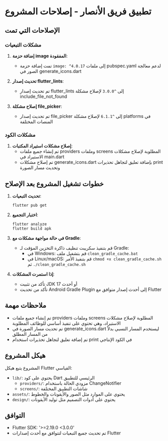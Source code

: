 # تطبيق فريق الأنصار - إصلاحات المشروع

## الإصلاحات التي تمت

### مشكلات التبعيات
1. **إضافة حزمة image المفقودة**:
   - تمت إضافة حزمة `image: ^4.0.17` إلى ملفات pubspec.yaml لدعم معالجة الصور في generate_icons.dart

2. **تحديث إصدار flutter_lints**:
   - تم تحديث إصدار flutter_lints إلى `^3.0.0` لإصلاح مشكلة include_file_not_found

3. **إصلاح مشكلة file_picker**:
   - تم تحديث إصدار file_picker إلى `^6.1.1` لإصلاح مشكلة platforms في المنصات المختلفة

### مشكلات الكود
1. **إصلاح مشكلات استيراد المكتبات**:
   - تم إنشاء جميع ملفات providers وملفات screens المطلوبة لإصلاح مشكلات الاستيراد في main.dart
   - تم إصلاح مشكلات generate_icons.dart بإضافة تعليق لتجاهل تحذيرات print وتحديث مسار الصورة

## خطوات تشغيل المشروع بعد الإصلاح

1. **تحديث التبعيات**:
   ```
   flutter pub get
   ```

2. **اختبار التجميع**:
   ```
   flutter analyze
   flutter build apk
   ```

3. **في حالة مواجهة مشكلات مع Gradle**:
   - قم بتنفيذ سكريبت تنظيف ذاكرة التخزين المؤقت لـ Gradle:
     - في Windows: قم بتشغيل ملف `clean_gradle_cache.bat`
     - في Linux/macOS: قم بتنفيذ الأمر `chmod +x clean_gradle_cache.sh` ثم `./clean_gradle_cache.sh`

4. **إذا استمرت المشكلات**:
   - تأكد من تثبيت JDK 17 أو أحدث
   - تأكد من تحديث Android Gradle Plugin إلى أحدث إصدار متوافق مع Flutter

## ملاحظات مهمة

- تم إنشاء جميع ملفات providers وملفات screens المطلوبة لإصلاح مشكلات الاستيراد، وهي تحتوي على تنفيذ أساسي للوظائف المطلوبة
- تم تحديث مسار الصورة في generate_icons.dart ليستخدم المسار النسبي بدلاً من المسار المطلق
- تم إضافة تعليق لتجاهل تحذيرات استخدام print في الكود الإنتاجي

## هيكل المشروع

المشروع يتبع هيكل Flutter القياسي:
- `lib/`: يحتوي على كود Dart الرئيسي للتطبيق
  - `providers/`: مزودي الحالة باستخدام ChangeNotifier
  - `screens/`: شاشات التطبيق المختلفة
- `assets/`: يحتوي على الموارد مثل الصور والأيقونات والخطوط
- `design/`: يحتوي على أدوات التصميم مثل توليد الأيقونات

## التوافق

- Flutter SDK: '>=2.19.0 <3.0.0'
- تم تحديث جميع التبعيات لتتوافق مع أحدث إصدارات Flutter
